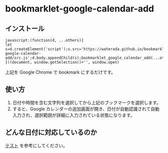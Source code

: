 # bookmarklet-google-calendar-add

## インストール

```
javascript:(function(d, ...others){
let s=d.createElement('script');s.src='https://waterada.github.io/bookmarklet-google-calendar-add/src.js';d.body.appendChild(s);bookmarklet_google_calendar_add(...others);
})(document, window.getSelection()+'', window.open)
```

上記を Google Chrome で bookmark にするだけです。


## 使い方

1. 日付や時間を含む文字列を選択してから上記のブックマークを選択します。
2. すると、Google カレンダーの追加画面が開き、日付が自動認識されて自動入力され、選択範囲が詳細に入力されている状態になります。


## どんな日付に対応しているのか

[テスト](test/text.html) を参考にしてください。


